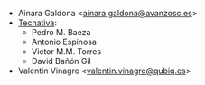 - Ainara Galdona \<ainara.galdona@avanzosc.es\>
- [Tecnativa](https://www.tecnativa.com):
  - Pedro M. Baeza
  - Antonio Espinosa
  - Victor M.M. Torres
  - David Bañón Gil
- Valentin Vinagre \<valentin.vinagre@qubiq.es\>

